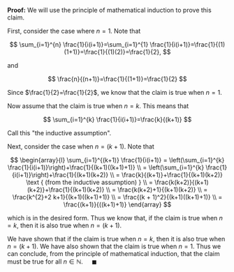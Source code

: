 **Proof:** We will use the principle of mathematical induction to prove this claim.

First, consider the case where $n=1$. Note that

$$
\sum_{i=1}^{n} \frac{1}{i(i+1)}=\sum_{i=1}^{1} \frac{1}{i(i+1)}=\frac{1}{(1)(1+1)}=\frac{1}{(1)(2)}=\frac{1}{2},
$$

and

$$
\frac{n}{(n+1)}=\frac{1}{(1+1)}=\frac{1}{2}
$$

Since $\frac{1}{2}=\frac{1}{2}$, we know that the claim is true when $n=1$.

Now assume that the claim is true when $n=k$. This means that

$$
\sum_{i=1}^{k} \frac{1}{i(i+1)}=\frac{k}{(k+1)}
$$

Call this "the inductive assumption".

Next, consider the case when $n=(k+1)$. Note that

$$
\begin{array}{l}
\sum_{i=1}^{(k+1)} \frac{1}{i(i+1)} = \left(\sum_{i=1}^{k} \frac{1}{i(i+1)}\right)+\frac{1}{(k+1)((k+1)+1)} \\
 = \left(\sum_{i=1}^{k} \frac{1}{i(i+1)}\right)+\frac{1}{(k+1)(k+2)} \\
 = \frac{k}{(k+1)}+\frac{1}{(k+1)(k+2)} \text { (from the inductive assumption) } \\
 = \frac{k(k+2)}{(k+1)(k+2)}+\frac{1}{(k+1)(k+2)} \\
 = \frac{k(k+2)+1}{(k+1)(k+2)} \\
 = \frac{k^{2}+2 k+1}{(k+1)((k+1)+1)} \\
 = \frac{(k + 1)^2}{(k+1)((k+1)+1)} \\
 = \frac{(k+1)}{((k+1)+1)}
\end{array}
$$

which is in the desired form. Thus we know that, if the claim is true when $n=k$, then it is also true when $n=(k+1)$.

We have shown that if the claim is true when $n=k$, then it is also true when $n=(k+1)$. We have also shown that the claim is true when $n=1$. Thus we can conclude, from the principle of mathematical induction, that the claim must be true for all $n \in \mathbb{N}$. $\quad \blacksquare$
